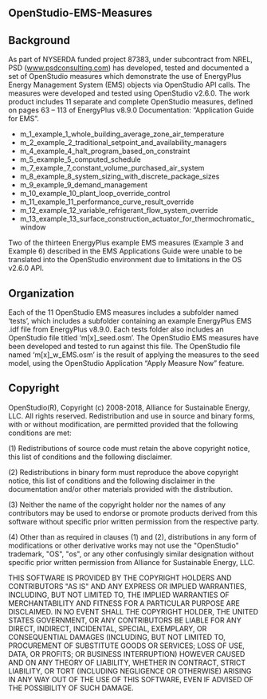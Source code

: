 ## OpenStudio-EMS-Measures

## Background

As part of NYSERDA funded project 87383, under subcontract from NREL, PSD (www.psdconsulting.com) has developed, tested and documented a set of OpenStudio measures which demonstrate the use of EnergyPlus Energy Management System (EMS) objects via OpenStudio API calls. The measures were developed and tested using OpenStudio v2.6.0. 
The work product includes 11 separate and complete OpenStudio measures, defined on pages 63 – 113 of EnergyPlus v8.9.0 Documentation: “Application Guide for EMS”.
*	m_1_example_1_whole_building_average_zone_air_temperature
*	m_2_example_2_traditional_setpoint_and_availability_managers
*	m_4_example_4_halt_program_based_on_constraint
*	m_5_example_5_computed_schedule
*	m_7_example_7_constant_volume_purchased_air_system
*	m_8_example_8_system_sizing_with_discrete_package_sizes
*	m_9_example_9_demand_management
*	m_10_example_10_plant_loop_override_control
*	m_11_example_11_performance_curve_result_override
*	m_12_example_12_variable_refrigerant_flow_system_override
*	m_13_example_13_surface_construction_actuator_for_thermochromatic_window

Two of the thirteen EnergyPlus example EMS measures (Example 3 and Example 6) described in the EMS Applications Guide were unable to be translated into the OpenStudio environment due to limitations in the OS v2.6.0 API.

## Organization

Each of the 11 OpenStudio EMS measures includes a subfolder named ‘tests’, which includes a subfolder containing an example EnergyPlus EMS .idf file from EnergyPlus v8.9.0. Each tests folder also includes an OpenStudio file titled ‘m[x]_seed.osm’. The OpenStudio EMS measures have been developed and tested to run against this file. The OpenStudio file named ‘m[x]_w_EMS.osm’ is the result of applying the measures to the seed model, using the OpenStudio Application “Apply Measure Now” feature.  

## Copyright

 OpenStudio(R), Copyright (c) 2008-2018, Alliance for Sustainable Energy, LLC.
 All rights reserved.
 Redistribution and use in source and binary forms, with or without
 modification, are permitted provided that the following conditions are met:

 (1) Redistributions of source code must retain the above copyright notice,
 this list of conditions and the following disclaimer.

 (2) Redistributions in binary form must reproduce the above copyright notice,
 this list of conditions and the following disclaimer in the documentation
 and/or other materials provided with the distribution.

 (3) Neither the name of the copyright holder nor the names of any contributors
 may be used to endorse or promote products derived from this software without
 specific prior written permission from the respective party.

 (4) Other than as required in clauses (1) and (2), distributions in any form
 of modifications or other derivative works may not use the "OpenStudio"
 trademark, "OS", "os", or any other confusingly similar designation without
 specific prior written permission from Alliance for Sustainable Energy, LLC.

 THIS SOFTWARE IS PROVIDED BY THE COPYRIGHT HOLDERS AND CONTRIBUTORS "AS IS"
 AND ANY EXPRESS OR IMPLIED WARRANTIES, INCLUDING, BUT NOT LIMITED TO, THE
 IMPLIED WARRANTIES OF MERCHANTABILITY AND FITNESS FOR A PARTICULAR PURPOSE ARE
 DISCLAIMED. IN NO EVENT SHALL THE COPYRIGHT HOLDER, THE UNITED STATES
 GOVERNMENT, OR ANY CONTRIBUTORS BE LIABLE FOR ANY DIRECT, INDIRECT,
 INCIDENTAL, SPECIAL, EXEMPLARY, OR CONSEQUENTIAL DAMAGES (INCLUDING, BUT NOT
 LIMITED TO, PROCUREMENT OF SUBSTITUTE GOODS OR SERVICES; LOSS OF USE, DATA, OR
 PROFITS; OR BUSINESS INTERRUPTION) HOWEVER CAUSED AND ON ANY THEORY OF
 LIABILITY, WHETHER IN CONTRACT, STRICT LIABILITY, OR TORT (INCLUDING
 NEGLIGENCE OR OTHERWISE) ARISING IN ANY WAY OUT OF THE USE OF THIS SOFTWARE,
 EVEN IF ADVISED OF THE POSSIBILITY OF SUCH DAMAGE.
